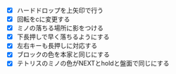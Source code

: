 - [x] ハードドロップを上矢印で行う
- [x] 回転をcに変更する
- [x] ミノの落ちる場所に影をつける
- [x] 下長押しで早く落ちるようにする
- [x] 左右キーも長押しに対応する
- [x] ブロックの色を本家と同じにする
- [x] テトリスのミノの色がNEXTとholdと盤面で同じにする